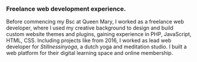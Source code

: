 ### Freelance web development experience.

Before commencing my Bsc at Queen Mary, I worked as a freelance web developer, where I used my creative background to design and build custom website themes and plugins, gaining experience in PHP, JavaScript, HTML, CSS. Including projects like from 2016, I worked as lead web developer for *Stillnessinyoga*, a dutch yoga and meditation studio. I built a web platform for their digital learning space and online membership.
<!--
which has become an industry leading, online learning space that accompanies their teacher trainings. The site included a content restricted membership area, with e-commerce checkout, and a media streaming platform to present secure video content hosted in a private Amazon S3 buckets.

Along with designing the interactive digital teacher training manuals. I worked along side head teachers to design and put together three teacher training manuals (Level 1, 2, Advanced 2) - in iBook format - an interactive e-publishing book format.
 -->
